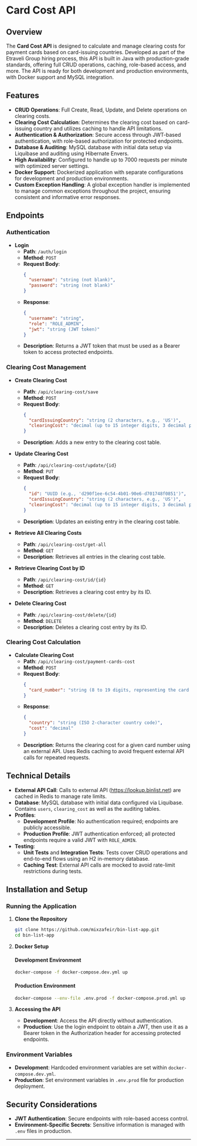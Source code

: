 
# Card Cost API

## Overview

The **Card Cost API** is designed to calculate and manage clearing costs for payment cards based on card-issuing countries. Developed as part of the Etraveli Group hiring process, this API is built in Java with production-grade standards, offering full CRUD operations, caching, role-based access, and more. The API is ready for both development and production environments, with Docker support and MySQL integration.

## Features

- **CRUD Operations**: Full Create, Read, Update, and Delete operations on clearing costs.
- **Clearing Cost Calculation**: Determines the clearing cost based on card-issuing country and utilizes caching to handle API limitations.
- **Authentication & Authorization**: Secure access through JWT-based authentication, with role-based authorization for protected endpoints.
- **Database & Auditing**: MySQL database with initial data setup via Liquibase and auditing using Hibernate Envers.
- **High Availability**: Configured to handle up to 7000 requests per minute with optimized server settings.
- **Docker Support**: Dockerized application with separate configurations for development and production environments.
- **Custom Exception Handling**: A global exception handler is implemented to manage common exceptions throughout the project, ensuring consistent and informative error responses.

## Endpoints

### Authentication
- **Login**
  - **Path**: `/auth/login`
  - **Method**: `POST`
  - **Request Body**:
    ```json
    {
      "username": "string (not blank)",
      "password": "string (not blank)"
    }
    ```
  - **Response**:
    ```json
    {
      "username": "string",
      "role": "ROLE_ADMIN",
      "jwt": "string (JWT token)"
    }
    ```
  - **Description**: Returns a JWT token that must be used as a Bearer token to access protected endpoints.

### Clearing Cost Management
- **Create Clearing Cost**
  - **Path**: `/api/clearing-cost/save`
  - **Method**: `POST`
  - **Request Body**:
    ```json
    {
      "cardIssuingCountry": "string (2 characters, e.g., 'US')",
      "clearingCost": "decimal (up to 15 integer digits, 3 decimal places)"
    }
    ```
  - **Description**: Adds a new entry to the clearing cost table.

- **Update Clearing Cost**
  - **Path**: `/api/clearing-cost/update/{id}`
  - **Method**: `PUT`
  - **Request Body**:
    ```json
    {
      "id": "UUID (e.g., 'd290f1ee-6c54-4b01-90e6-d701748f0851')",
      "cardIssuingCountry": "string (2 characters, e.g., 'US')",
      "clearingCost": "decimal (up to 15 integer digits, 3 decimal places)"
    }
    ```
  - **Description**: Updates an existing entry in the clearing cost table.

- **Retrieve All Clearing Costs**
  - **Path**: `/api/clearing-cost/get-all`
  - **Method**: `GET`
  - **Description**: Retrieves all entries in the clearing cost table.

- **Retrieve Clearing Cost by ID**
  - **Path**: `/api/clearing-cost/id/{id}`
  - **Method**: `GET`
  - **Description**: Retrieves a clearing cost entry by its ID.

- **Delete Clearing Cost**
  - **Path**: `/api/clearing-cost/delete/{id}`
  - **Method**: `DELETE`
  - **Description**: Deletes a clearing cost entry by its ID.

### Clearing Cost Calculation
- **Calculate Clearing Cost**
  - **Path**: `/api/clearing-cost/payment-cards-cost`
  - **Method**: `POST`
  - **Request Body**:
    ```json
    {
      "card_number": "string (8 to 19 digits, representing the card number)"
    }
    ```
  - **Response**:
    ```json
    {
      "country": "string (ISO 2-character country code)",
      "cost": "decimal"
    }
    ```
  - **Description**: Returns the clearing cost for a given card number using an external API. Uses Redis caching to avoid frequent external API calls for repeated requests.

## Technical Details

- **External API Call**: Calls to external API (https://lookup.binlist.net) are cached in Redis to manage rate limits.
- **Database**: MySQL database with initial data configured via Liquibase. Contains `users`, `clearing_cost` as well as the auditing tables.
- **Profiles**:
  - **Development Profile**: No authentication required; endpoints are publicly accessible.
  - **Production Profile**: JWT authentication enforced; all protected endpoints require a valid JWT with `ROLE_ADMIN`.
- **Testing**:
  - **Unit Tests** and **Integration Tests**: Tests cover CRUD operations and end-to-end flows using an H2 in-memory database.
  - **Caching Test**: External API calls are mocked to avoid rate-limit restrictions during tests.

## Installation and Setup

### Running the Application

1. **Clone the Repository**

   ```bash
   git clone https://github.com/mixzafeir/bin-list-app.git
   cd bin-list-app
   ```

2. **Docker Setup**

   #### Development Environment

   ```bash
   docker-compose -f docker-compose.dev.yml up
   ```

   #### Production Environment

   ```bash
   docker-compose --env-file .env.prod -f docker-compose.prod.yml up
   ```

3. **Accessing the API**

   - **Development**: Access the API directly without authentication.
   - **Production**: Use the login endpoint to obtain a JWT, then use it as a Bearer token in the Authorization header for accessing protected endpoints.

### Environment Variables

- **Development**: Hardcoded environment variables are set within `docker-compose.dev.yml`.
- **Production**: Set environment variables in `.env.prod` file for production deployment.

## Security Considerations

- **JWT Authentication**: Secure endpoints with role-based access control.
- **Environment-Specific Secrets**: Sensitive information is managed with `.env` files in production.

---
